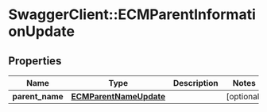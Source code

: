 # SwaggerClient::ECMParentInformationUpdate

## Properties
Name | Type | Description | Notes
------------ | ------------- | ------------- | -------------
**parent_name** | [**ECMParentNameUpdate**](ECMParentNameUpdate.md) |  | [optional] 


